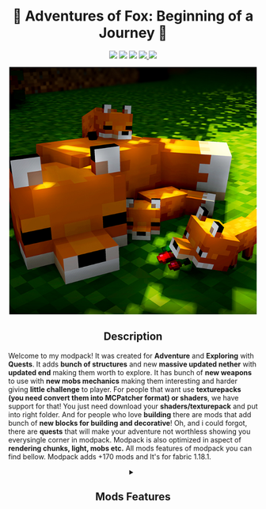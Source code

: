 <h1 align="center"> 🦊 Adventures of Fox: Beginning of a Journey 🦊 </h1>

<p align="center">
<img src="https://img.shields.io/badge/version-Alpha-yellow?style=for-the-badge">
<img src="https://img.shields.io/badge/Minecraft-1.18.1-62B47A?style=for-the-badge&logo=minecraft">
<img src="https://img.shields.io/badge/ModLoader-Fabric-success?style=for-the-badge">
<a href="https://www.curseforge.com/minecraft/modpacks/adventure-of-fox-beggining-of-jurney">
<img src="https://img.shields.io/badge/distribution-CurseForge-6441A4?style=for-the-badge&logo=curseforge">
</a>
<img src="https://cf.way2muchnoise.eu/full_564326_downloads.svg?badge_style=for_the_badge">
</p>

<p align="center">
    <img width="500" height="500" src="icon.png">
</p>

<h2 align="center">Description</h2>

Welcome to my modpack! It was created for **Adventure** and **Exploring** with **Quests**. It adds **bunch of structures** and new **massive updated nether** with **updated end** making them worth to explore. It has bunch of **new weapons** to use with **new mobs mechanics** making them interesting and harder giving **little challenge** to player. For people that want use **texturepacks (you need convert them into MCPatcher format) or shaders**, we have support for that! You just need download your **shaders/texturepack** and put into right folder. And for people who love **building** there are mods that add bunch of **new blocks for building and decorative**! Oh, and i could forgot, there are **quests** that will make your adventure not worthless showing you everysingle corner in modpack. Modpack is also optimized in aspect of **rendering chunks, light, mobs etc.** All mods features of modpack you can find bellow. Modpack adds +170 mods and It's for fabric 1.18.1.

<details> 
    <summary align="center"><h2 align="center">Mods Features</h2></summary>
    
- **Additional Additions** adds new use for useless items like copper, amethyst etc.
- **Advenced Netherite** adds new use for netherite
- **AdventureZ** adds new endbosses with other creatures
- **All Dimension Heigh Increase** increases high to match overworld
- **Alloy Forgery** adds alloys to the game
- **Ambient Environment** adds ambiance into the game
- **Amplified Nether** makes nether huge nether
- **Animatica** adds animations to textures
- **AppleSkin** adds useful informations about food/hunger
- **Armor Sound Tweak** plays sounds when (un)equip armor
- **AttributeFix** removes attributes limits
- **Awesome Dungeon** adds new structures/dungeons into the world
- **Awesome Dungeon Edition Ocean** addon into Awesome Dungeon
- **Basic Shields** adds new shields into the game
- **Better Animal Plus** adds bunch of new mobs, with armor/food/blocks
- **Better Compatibility Checker** adds compatibility check for modpack versions
- **Better Mount HUD** improves HUD when riding hourse
- **Better Sodium Video Settings Button** moves sodium settings 
- **Better Than Mending** quality lives tweak for mending
- **BetterEnd** updates End dimension
- **BetterNether** updates Nether dimension
- **BLockus** adds new blocks into the game
- **CIT Resewn** Re-implements MCPatcher's CIT
- **Cammie's Combat Tweaks** updates PVP and PvE
- **Castle Dungeons** adds castles into world
- **Chat Heads** adds heads into chat
- **Cherished Worlds** makes possibility to pin your favorite world
- **Chunky Pregenerator** pre-generates world (very useful mod)
- **Clear Skies** matches horizon and fog with sky color
- **Client Tweaks** fixing minecraft with small tweaks to the game
- **Clumps** clumps XP reducing lags
- **Colormatic** custumize hardcoded colors with texturepack
- **Compact Status Effects** reduces size of status effect
- **Comforts** adds new comfy places to sleep
- **C2ME** optimize chunk rendering
- **Continuity** allows connecting textures
- **Controlling** adds search bar for keybinds
- **Crawl** allows you to crawl
- **Crying Portals** makes possibility to make portal from crying obsidian
- **CraftPresence** discord presence
- **Culinaire** expands foodstuff in the game
- **Cull Leaves** adds culling into leaf block
- **Custom Splash Screen** allows changing splash screen
- **CEM** allows loading custom entity models by texturepack
- **Dark Enchanting** gives possibility to choose own enchantments by cost of more XP
- **Dark Paintings** adds more paintings
- **Decorative Blocks** more block to build with
- **Dehydration** adds need to drink water
- **Difficulty+** makes every mob more dangerous by getting XP
- **Dimension Fix** fixes dimensions when one is being removed
- **Double Doors** makes doors, fences etc open simultaneously
- **DragonLoot** adds loot to dragon
- **Dual Riders** two players cna ride one horse at the same time
- **Dungeon Plus** adds new dungeons
- **Dynamic FPS** improve performance when minecraft is in background
- **Dynamic Music** adds more music
- **Ears** more skin customization and fix for pre1.9 skins
- **Earth2Java** ports earth mobs/blocks into minecraft java edition
- **Eating Animation** makes drinking and eating fancy
- **Effective** adds ambiance into game and enhances immersion
- **Emerald Geodes** adds emerald and quartz geodes
- **Enchantment Descriptions** adds descriptions to enchantments 
- **End Goblin Traders** adds goblins into end
- **EnvironmentZ** adds temperature into game
- **Equipment Compare** adds easy system to compare armor
- **Explorer's Compass** adds compass to search for structures
- **FPS Reducer** if player don't makes any interactions it reduces GPU and CPU use
- **Fabric Capes** adds support of capes from OptiFine, LabyMod etc
- **Fabrication** adds huge collection of small tweaks into game
- **Fabrishot** takes bigger screenshots
- **FancyMenu** adds customization into menu
- **Fast Furnace** tweaks for furnace
- **FastBench** tweaks for workbench
- **FerriteCore** memory usage optimizations
- **Fix Experience Bug** fixes XP when dimension hopping
- **Forgotten Recipes** adds recipes that should be in Caves & Cliffs update
- **FTB Teams** adds teams to game
- **FTB Quests** adds quests
- **FTB Chunks** gives ability for players to claim chunks
- **GUI Clock** adds GUI/HUD to clock
- **Giant Spawn** makes giants spawn naturally
- **Goblin Traders** adds goblin traders into game
- **Grass Bypass** makes grass less annoying when fighting 
- **Grim's Transportables** adds new possibilities to transportion
- **Help Wanted** attracts villagers for work
- **Health Levels** new health based off xp
- **Hover Pets** adds craftable pets into game <3
- **Indium** provides fabric rendering support for sodium
- **Inventory HUD+** makes inventory better
- **Inventory Sorting** adds sorting into inventory
- **Iris** adds shaders support
- **Illuminations 🔥** adds new light into gamr
- **Item Model Fix** fixes models of items
- **Just an End Anchor** adds anchor to end
- **Krypton** optimize networking stacking
- **LambdaBetterGrass** adds better grass and better snow
- **Language Reload** makes changing language instant
- **Lapis Reserve** makes lapis stay in enchanting table
- **LazyDFU** makes game starting faster
- **Light Overlay** adds lighting overlay
- **Lithium** improves server preformence
- **Lovely Snails** adds snails
- **MC Dungeons Artifacts** brings artifacts from dungeons into java
- **MC Dungeons Weapons** bring weapons from dungeons into java
- **MedievalWeapons** adds new medieval-like weapons
- **Mo' Structures** adds structures into game
- **Mod Menu** adds mod menu
- **More Axolotl Variants** adds more axolotls
- **More Banner Features** adds features to banner
- **More Death Messages** adds more death messages
- **Motschen's Puddles** makes rain create puddles
- **Mouse Tweaks** makes mouse more comfortable to use
- **Mythic Metals** adds new weapons, ores, armors, tools and ingots
- **Name Pain** makes name of mob/player red color based of health
- **NetherPortalFix** fixes nether portal
- **No Enchant Cap** makes infinity enchants
- **No Null Processors** fixes structure crash
- **No Recipe Book** removes recipe book
- **Not Enough Animations** gives more animations
- **Not Enough Crashes** makes more readable crashes
- **Ok Zoomer** adds zoom
- **Orderly** adds health bar above mobs/players
- **Paintings++** adds more paitings
- **PaperDoll** adds like bedrock preview of yourself
- **Piglin Tweaks** tweaks to piglin
- **Pling** ding sound after finishing loading
- **Rat's Mischief** adds cute rats into game
- **Reroll** reroll enchants
- **Right-Click-Harvest** gives ability to harvest by right click
- **Ring of the Enderchest** adds ring to open enderchest
- **Ring of the Miner** adds ring to mine
- **Rings of Ascension** adds other rings
- **Ring of Growth** adds ring to growth
- **Ring of Attraction** ring that makes items stick to you
- **Ring Of Teleport** adds ring to teleport
- **REI** recipes browser
- **RER** worldgen support for REI
- **Ruined Equipment** when your tools breaks they turn into ruined forms
- **Searchlight** adds more lighting methods
- **Second Chance** rebalances health to prevent random one-shots
- **Shadew's Foxes** adds more foxes
- **Sky Villages** adds villages in sky
- **Smooth Swapping** makes swapping very smooooth
- **Smoke Suppression** suppress smoke from campfire
- **Snow! Real Magic!** snow gravity, accumulation, snow-covered blocks, tweaks snow
- **Snowballs Freeze Mobs** when u shoot mob a snowball, it froze them
- **So i heard you were talking crap about Minecraft's difficulty?** updates hostile mods
- **Sodium** optimization mod 
- **Sodium Extra** adds features into sodium
- **Spider Produce Webs** now spiders can produce webs 
- **Simple Backpack** adds new backpacks into game
- **Starlight** rewrite of light
- **StichedSnow** makes snow stacks
- **Stoneholm, Underground Villages** adds underground villages
- **SurvivalPlus** enhances survival experience
- **This Rocks!** adds little things on ground to feel more natural
- **Towers of the Wild** adds wild-like towers
- **Towers of the Wild: Additions** adds new towers
- **Trees Do Not Float** breaks tree if there is no support blocks
- **Trinkets** adds accessories 
- **Universal Ores** adds ore variants to other blocks that spawn on stone level
- **Unvoted & Shelved** adds mobs that were unvoted
- **VanillaTweaks** tweaks to vanilla
- **VoidZ** Adds new dimension and bosses to AdventureZ
- **WTHIT** shows tips about blocks/mobs you are looking at
- **When Dungeons Arise** adds roguelike dungeons
- **Wildfire's Female Gender** adds gender
- **XL Packets** larger packets sizes
- **XP Obelisk** store and receive experience points
- **Xaerp's Minimap** adds minimap
- **You're in Grave Danger** adds graves
- **Zombie Horse Spawn** spawns zombie horses with zombies
- **Zombified** adds new types of zombies to game
- **Disable Custom Worlds Advice** name self explanatory

</details>

